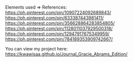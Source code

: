 Elements used => References: 
https://ph.pinterest.com/pin/10907224092689843/
https://ph.pinterest.com/pin/633387443981411/
https://ph.pinterest.com/pin/356628864283854805/
https://ph.pinterest.com/pin/1128011037929500318/
https://ph.pinterest.com/pin/12947917675349959/
https://ph.pinterest.com/pin/784189353909742667/

You can view my project here: https://kwawisaa.github.io/Journal_Gracie_Abrams_Edition/

